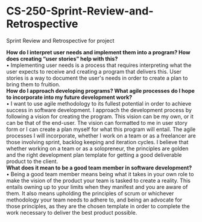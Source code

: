# CS-250-Sprint-Review-and-Retrospective
Sprint Review and Retrospective for project

**How do I interpret user needs and implement them into a program? How does creating “user stories” help with this?**   
• Implementing user needs is a process that requires interpreting what the user expects to receive and creating a program that delivers this. User stories is a way to document the user's needs in order to create a plan to bring them to fruition.  
**How do I approach developing programs? What agile processes do I hope to incorporate into my future development work?**  
• I want to use agile methodology to its fullest potential in order to achieve success in software development. I approach the development process by following a vision for creating the program. This vision can be my own, or it can be that of the end-user. The vision can formatted to me in user story form or I can create a plan myself for what this program will entail. The agile processes I will incorporate, whether I work on a team or as a freelancer are those involving sprint, backlog keeping and iteration cycles. I believe that whether working on a team or as a solopreneur, the principles are golden and the right development plan template for getting a good deliverable product to the client.   
**What does it mean to be a good team member in software development?**   
• Being a good team member means being what it takes in your own role to make the vision of the product your team is tasked to create a reality. This entails owning up to your limits when they manifest and you are aware of them. It also means upholding the principles of scrum or whichever methodology your team needs to adhere to, and being an advocate for those principles, as they are the chosen template in order to complete the work necessary to deliver the best product possible.   

